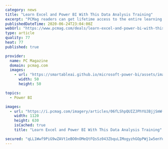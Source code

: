 ```yaml
---
category: news
title: "Learn Excel and Power BI With This Data Analysis Training"
excerpt: "PCMag readers can get lifetime access to the entire learning bundle for $24.99—down 95 percent from the original MSRP."
publishedDateTime: 2020-06-24T23:04:00Z
webUrl: "https://www.pcmag.com/deals/learn-excel-and-power-bi-with-this-data-analysis-training"
type: article
quality: 77
heat: 77
published: true

provider:
  name: PC Magazine
  domain: pcmag.com
  images:
    - url: "https://smartableai.github.io/microsoft-power-bi/assets/images/organizations/pcmag.com-50x50.jpg"
      width: 50
      height: 50

topics:
  - Power BI

images:
  - url: "https://i.pcmag.com/imagery/articles/06fLShpQUIZJPhYUJBjjSmW-1.fit_lim.size_1200x630.v_1592901747.jpg"
    width: 1120
    height: 630
    isCached: true
    title: "Learn Excel and Power BI With This Data Analysis Training"

secured: "qLL1Wwf9PiG9wZAVt1eBO0nOMeQtFQsSz043ZbquLIMogyzhGOpPWj1w5enYoxEU4Rs9Jksw3z+v04IXZF5R1kRK/cuoWz1K2U+hILMzeBvVw80mVMiscbzrki8PJUIlyE3uLKpLuEixXGn6P9DythuHQrBByErLavHy7ahXb+zXsyAzKqKbPF5NgdE2MwdfT9liGMcefhre/8TfOh2CLzcYdBNeD177KaGKqgqBc+cEzTAcKYERATpwtK8oQJM95XygZr30/CMerHlrIuTe8R3Eu0JBvBBgeufAReOYZmiueW1Kz+zs1uptnb88gpanVHa0HH/0OOVa9OcXKYYimg==;WFQUKlR8/Xj+vluTejw6Uw=="
---
```



